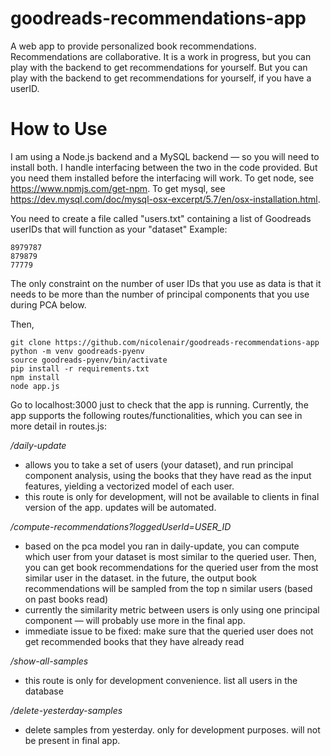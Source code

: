 # goodreads-recommendations-app
A web app to provide personalized book recommendations. Recommendations are collaborative. It is a work in progress, but you can play with the backend to get recommendations for yourself. But you can play with the backend to get recommendations for yourself, if you have a userID.

# How to Use

I am using a Node.js backend and a MySQL backend — so you will need to install both. I handle interfacing between the two in the code provided. But you need them installed before the interfacing will work. To get node, see https://www.npmjs.com/get-npm. To get mysql, see https://dev.mysql.com/doc/mysql-osx-excerpt/5.7/en/osx-installation.html. 

You need to create a file called "users.txt" containing a list of Goodreads userIDs that will function as your "dataset" Example:
~~~
8979787
879879
77779
~~~
The only constraint on the number of user IDs that you use as data is that it needs to be more than the number of principal components that you use during PCA below. 

Then, 
~~~
git clone https://github.com/nicolenair/goodreads-recommendations-app
python -m venv goodreads-pyenv
source goodreads-pyenv/bin/activate
pip install -r requirements.txt
npm install
node app.js
~~~

Go to localhost:3000 just to check that the app is running. Currently, the app supports the following routes/functionalities, which you can see in more detail in routes.js:

*/daily-update*
- allows you to take a set of users (your dataset), and run principal component analysis, using the books that they have read as the input features, yielding a vectorized model of each user.
- this route is only for development, will not be available to clients in final version of the app. updates will be automated. 

*/compute-recommendations?loggedUserId=USER_ID*
- based on the pca model you ran in daily-update, you can compute which user from your dataset is most similar to the queried user. Then, you can get book recommendations for the queried user from the most similar user in the dataset. in the future, the output book recommendations will be sampled from the top n similar users (based on past books read)
- currently the similarity metric between users is only using one principal component — will probably use more in the final app.
- immediate issue to be fixed: make sure that the queried user does not get recommended books that they have already read

*/show-all-samples*
- this route is only for development convenience. list all users in the database

*/delete-yesterday-samples*
- delete samples from yesterday. only for development purposes. will not be present in final app. 

